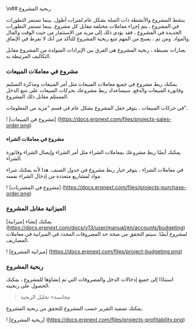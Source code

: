 \n## ربحية المشروع

ينشط المشروع والأنشطة ذات الصلة بشكل عام لفترات أطول. بينما تستمر التطورات في المشروع ، يتم إجراء معاملات مختلفة مقابل كل مشروع. بينما تستمر التطورات الجديدة في المشروع ، فقد يؤدي ذلك إلى مزيد من الاستثمار من حيث الوقت والمال والمواد. ومن ثم ، يصبح من المهم تتبع ربحية المشروع للتأكد من أنك لا تفرط في الإنفاق.

بعبارات بسيطة ، ربحية المشروع هي الفرق بين الإيرادات المتولدة من المشروع مقابل التكاليف المرتبطة به.

### مشروع في معاملات المبيعات

يمكنك ربط مشروع في جميع معاملات المبيعات مثل أمر المبيعات ومذكرة التسليم وفاتورة المبيعات والدفع. سيساعدك ربط مشروعك بحركات المبيعات على تتبع الدخل المستلم مقابل ذلك المشروع.

في حركات المبيعات ، يتوفر حقل المشروع بشكل عام في قسم "مزيد من المعلومات".

! [مشروع في المبيعات] (https://docs.erpnext.com/files/projects-sales-order.png)

#### مشروع في معاملات الشراء

يمكنك أيضًا ربط مشروعك بمعاملات الشراء مثل أمر الشراء وإيصال الشراء وفاتورة الشراء.

في معاملات الشراء ، يتوفر خيار ربط مشروع في جدول الصنف. هذا لأنه يمكنك شراء مواد لمشاريع متعددة من إدخال الشراء نفسه.

! [مشروع في المشتريات] (https://docs.erpnext.com/files/projects-purchase-order.png)

### الميزانية مقابل المشروع

يمكنك إنشاء [ميزانية] (https://docs.erpnext.com/docs/v13/user/manual/en/accounts/budgeting) لمشروع أيضًا. سيتم التحقق من صحة حد المصروفات المحدد في الميزانية في معاملات المصاريف.

! [ميزانية المشروع] (https://docs.erpnext.com/files/project-budgeting.png)

### ربحية المشروع

استنادًا إلى جميع إدخالات الدخل والمصروفات التي تم إنشاؤها للمشروع ، يمكنك الحصول على ربحيته.

> محاسبة> تحليل الربحية

يمكنك تصفية التقرير حسب المشروع للتحقق من ربحية المشروع.

! [ربحية المشروع] (https://docs.erpnext.com/files/projects-profitability.png)